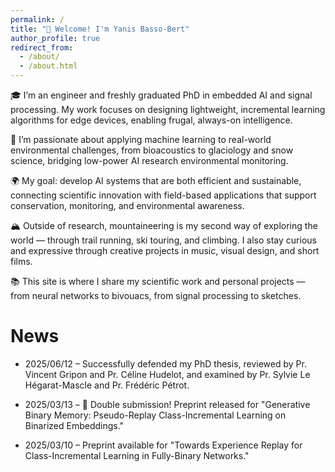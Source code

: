```yaml
---
permalink: /
title: "👋 Welcome! I'm Yanis Basso-Bert"
author_profile: true
redirect_from: 
  - /about/
  - /about.html
---
```


🎓 I’m an engineer and freshly graduated PhD in embedded AI and signal processing. My work focuses on designing lightweight, incremental learning algorithms for edge devices, enabling frugal, always-on intelligence.

🌿 I’m passionate about applying machine learning to real-world environmental challenges, from bioacoustics to glaciology and snow science, bridging low-power AI research environmental monitoring.

🌍 My goal: develop AI systems that are both efficient and sustainable, connecting scientific innovation with field-based applications that support conservation, monitoring, and environmental awareness.

🏔️ Outside of research, mountaineering is my second way of exploring the world — through trail running, ski touring, and climbing. I also stay curious and expressive through creative projects in music, visual design, and short films. 

📚 This site is where I share my scientific work and personal projects — from neural networks to bivouacs, from signal processing to sketches.

News
======
* 2025/06/12 – Successfully defended my PhD thesis, reviewed by Pr. Vincent Gripon and Pr. Céline Hudelot, and examined by Pr. Sylvie Le Hégarat-Mascle and Pr. Frédéric Pétrot.

* 2025/03/13 – 🎉 Double submission! Preprint released for "Generative Binary Memory: Pseudo-Replay Class-Incremental Learning on Binarized Embeddings."

* 2025/03/10 – Preprint available for "Towards Experience Replay for Class-Incremental Learning in Fully-Binary Networks."

